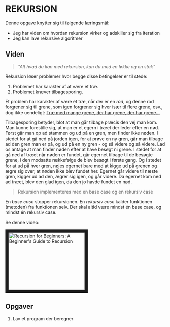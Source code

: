 # REKURSION
Denne opgave knytter sig til følgende læringsmål:
* Jeg har viden om hvordan rekursion virker og adskiller sig fra iteration
* Jeg kan lave rekursive algoritmer

## Viden
> *"Alt hvad du kan med rekursion, kan du med en løkke og en stak"*

Rekursion løser problemer hvor begge disse betingelser er til stede:
<ol>
    <li>Problemet har karakter af at være et træ.
    <li>Problemet kræver tilbagesporing.
</ol>

Et problem har karakter af være et træ, når der er en *rod*, og denne rod forgrener sig til grene, som igen forgrener sig hver især til flere grene, osv., dog ikke uendeligt: [Træ med mange grene, der har grene, der har grene...](https://commons.wikimedia.org/wiki/Category:Quality_images_of_Juglans#/media/File:Nonac_16_Noyer_novembre_2013.jpg)

Tilbagesporing betyder, blot at man går tilbage præcis den vej man kom. Man kunne forestille sig, at man er et egern i træet der leder efter en nød. Først går man op ad stammen og ud på en gren, men finder ikke nøden. I stedet for at gå ned på jorden igen, for at prøve en ny gren, går man tilbage ad den gren man er på, og ud på en ny gren - og så videre og så videre. Lad os antage at man finder nøden efter at have besøgt ni grene. I stedet for at gå ned af træet når nøden er fundet, går egernet tilbage til de besøgte grene, i den modsatte rækkefølge de blev besøgt i første gang. Og i stedet for at ud på hver gren, nøjes egernet bare med at kigge ud på grenen og ægre sig over, at nøden ikke blev fundet her. Egernet går videre til næste gren, kigger ud ad den, ægrer sig igen, og går videre. Da egernet kom ned ad træet, blev den glad igen, da den jo havde fundet en nød.


> Rekursion implementeres med en base case og en rekursiv case

En *base case* stopper rekursionen. En *rekursiv case* kalder funktionen (metoden) fra funktionen selv. Der skal altid være mindst én base case, og mindst én rekursiv case.

Se denne video:

<a href="http://www.youtube.com/watch?feature=player_embedded&v=AfBqVVKg4GE
" target="_blank"><img src="http://img.youtube.com/vi/AfBqVVKg4GE/0.jpg" 
alt="Recursion for Beginners: A Beginner's Guide to Recursion" width="240" height="180" border="10" /></a>

## Opgaver
<ol>
 <li> Lav et program der beregner 
</ol>